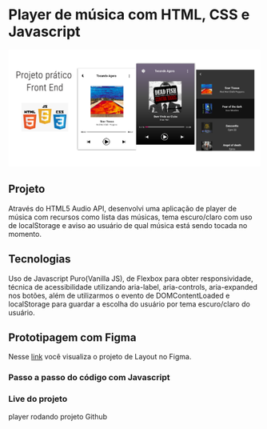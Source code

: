 # Player de música com HTML, CSS e Javascript
 
 ![apresentação do projeto](projeto-criado.png)

## Projeto

Através do HTML5 Audio API, desenvolvi uma aplicação de player de música com recursos como lista das músicas, tema escuro/claro com uso de localStorage e aviso ao usuário de qual música está sendo tocada no momento. 

## Tecnologias

Uso de Javascript Puro(Vanilla JS), de Flexbox para obter responsividade, técnica de acessibilidade utilizando aria-label, aria-controls, aria-expanded nos botões, além de utilizarmos o evento de DOMContentLoaded e localStorage para guardar a escolha do usuário por tema escuro/claro do usuário.

## Prototipagem com Figma

Nesse [link](https://www.figma.com/file/86FIiUJdrxZm5DdHI2Wl3J/Player-Musica?node-id=0%3A1 "Layout no Figma") você visualiza o projeto de Layout no Figma. 

### Passo a passo do código com Javascript


### Live do projeto
player rodando projeto Github




